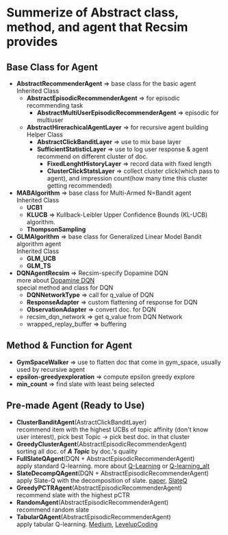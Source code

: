 # Summerize of Abstract class, method, and agent that Recsim provides
## Base Class for Agent
+ **AbstractRecommenderAgent** => base class for the basic agent <br>
  Inherited Class
  - **AbstractEpisodicRecommenderAgent** => for episodic recommending task
    - **AbstractMultiUserEpisodicRecommenderAgent** => episodic for multiuser
  - **AbstractHirerachicalAgentLayer** => for recursive agent building <br>
    Helper Class
    - **AbstractClickBanditLayer** => use to mix base layer
    - **SufficientStatisticLayer** => use to log user response & agent recommend on different cluster of doc.
      - **FixedLenghtHistoryLayer** => record data with fixed length
      - **ClusterClickStatsLayer** => collect cluster click(which pass to agent), and impression count(how many time this cluster getting recommended)
+ **MABAlgorithm** => base class for Multi-Armed N=Bandit agent <br>
    Inherited Class
    - **UCB1**
    - **KLUCB** => Kullback-Leibler Upper Confidence Bounds (KL-UCB) algorithm.
    - **ThompsonSampling**
+ **GLMAlgorithm** => base class for Generalized Linear Model Bandit algorithm agent <br>
    Inherited Class
    - **GLM_UCB**
    - **GLM_TS**
+ **DQNAgentRecsim** => Recsim-specify Dopamine DQN <br>
more about [Dopamine DQN](https://github.com/google/dopamine) <br>
special method and class for DQN
  - **DQNNetworkType** => call for q_value of DQN
  - **ResponseAdapter** => custom flattening of response for DQN
  - **ObservationAdapter** => convert doc. for DQN
  - recsim_dqn_network => get q_value from DQN Network
  - wrapped_replay_buffer => buffering
## Method & Function for Agent
+ **GymSpaceWalker** => use to flatten doc that come in gym_space, usually used by recursive agent
+ **epsilon-greedyexploration** => compute epsilon greedy explore
+ **min_count** => find slate with least being selected
## Pre-made Agent (Ready to Use)
+ **ClusterBanditAgent**(AstractClickBanditLayer) <br>
  recommend item with the highest UCBs of topic affinity (don't know user interest), pick best Topic -> pick best doc. in that cluster
+ **GreedyClusterAgent**(AbstractEpisodicRecommenderAgent) <br>
  sorting all doc. of _**A Topic**_ by doc.'s quality
+ **FullSlateQAgent**(DQN + AbstractEpisodicRecommenderAgent) <br>
  apply standard Q-learning. more about [Q-Learning](https://towardsdatascience.com/a-beginners-guide-to-q-learning-c3e2a30a653c) or [Q-learning_alt](https://hackmd.io/@shaoeChen/Bywb8YLKS/https%3A%2F%2Fhackmd.io%2F%40shaoeChen%2FSyqVopoYr)
+ **SlateDecompQAgent**(DQN + AbstractEpisodicRecommenderAgent) <br>
  apply Slate-Q with the decomposition of slate. [paper](https://arxiv.org/abs/1905.12767), [SlateQ](https://medium.com/analytics-vidhya/slateq-a-scalable-algorithm-for-slate-recommendation-problems-735a1c24458c)
+ **GreedyPCTRAgent**(AbstractEpisodicRecommenderAgent) <br>
  recommend slate with the highest pCTR
+ **RandomAgent**(AbstractEpisodicRecommenderAgent) <br>
  recommend random slate
+ **TabularQAgent**(AbstractEpisodicRecommenderAgent) <br>
  apply tabular Q-learning. [Medium](https://medium.com/analytics-vidhya/slateq-a-scalable-algorithm-for-slate-recommendation-problems-735a1c24458c), [LevelupCoding](https://levelup.gitconnected.com/tabular-q-learning-a-prominent-reinforcement-learning-rl-algorithm-db364fe2d474?gi=21a4351e098a)

